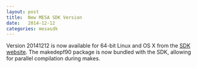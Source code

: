 ```yaml
---
layout: post
title:  New MESA SDK Version
date:   2014-12-12
categories: mesasdk
---
```


Version 20141212 is now available for 64-bit Linux and OS X from the
[SDK website][mesasdk].  The makedepf90 package is now bundled with
the SDK, allowing for parallel compilation during makes.

[mesasdk]:http://www.astro.wisc.edu/~townsend/static.php?ref=mesasdk

